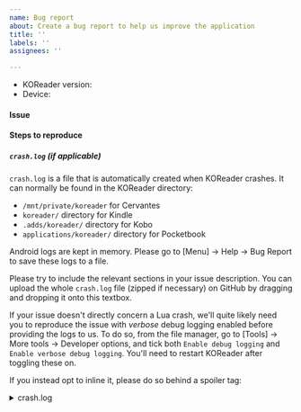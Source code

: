 ```yaml
---
name: Bug report
about: Create a bug report to help us improve the application
title: ''
labels: ''
assignees: ''

---
```


* KOReader version:
* Device:

#### Issue

#### Steps to reproduce

##### `crash.log` (if applicable)
`crash.log` is a file that is automatically created when KOReader crashes. It can normally be found in the KOReader directory:

* `/mnt/private/koreader` for Cervantes
* `koreader/` directory for Kindle
* `.adds/koreader/` directory for Kobo
* `applications/koreader/` directory for Pocketbook

Android logs are kept in memory. Please go to [Menu] → Help → Bug Report to save these logs to a file.

Please try to include the relevant sections in your issue description.
You can upload the whole `crash.log` file (zipped if necessary) on GitHub by dragging and dropping it onto this textbox.

If your issue doesn't directly concern a Lua crash, we'll quite likely need you to reproduce the issue with *verbose* debug logging enabled before providing the logs to us.
To do so, from the file manager, go to [Tools] → More tools → Developer options, and tick both `Enable debug logging` and `Enable verbose debug logging`.
You'll need to restart KOReader after toggling these on.

If you instead opt to inline it, please do so behind a spoiler tag:
<details>
  <summary>crash.log</summary>

```
<Paste crash.log content here>
```
</details>
